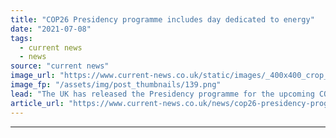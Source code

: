 ```yaml
---
title: "COP26 Presidency programme includes day dedicated to energy"
date: "2021-07-08"
tags: 
  - current news
  - news
source: "current news"
image_url: "https://www.current-news.co.uk/static/images/_400x400_crop_center-center/COP26-logo-credit-UN-Climate-Change-Conference.png"
image_fp: "/assets/img/post_thumbnails/139.png"
lead: "​The UK has released the Presidency programme for the upcoming COP26 summit in Glasgow, with a day dedicated to energy."
article_url: "https://www.current-news.co.uk/news/cop26-presidency-programme-includes-day-dedicated-to-energy?utm_source=rss-feeds&utm_medium=rss&utm_campaign=rss"
---
```


---
